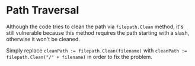 # Path Traversal

Although the code tries to clean the path via `filepath.Clean` method, it's still vulnerable because this method requires the path starting with a slash, otherwise it won't be cleaned.

Simply replace `cleanPath := filepath.Clean(filename)` with `cleanPath := filepath.Clean("/" + filename)` in order to fix the problem.

